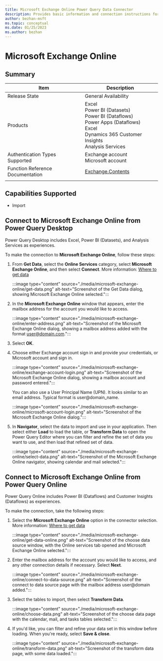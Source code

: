```yaml
---
title: Microsoft Exchange Online Power Query Data Connector
description: Provides basic information and connection instructions for the Microsoft Exchange Online connector
author: bezhan-msft
ms.topic: conceptual
ms.date: 01/25/2023
ms.author: bezhan
---
```


# Microsoft Exchange Online

## Summary

| Item | Description |
| ------- | ---------- |
| Release State | General Availability |
| Products | Excel <br/> Power BI (Datasets)<br/>Power BI (Dataflows)<br/>Power Apps (Dataflows)<br/>Excel<br/>Dynamics 365 Customer Insights<br/> Analysis Services |
| Authentication Types Supported | Exchange account<br/>Microsoft account |
| Function Reference Documentation | [Exchange.Contents](/powerquery-m/exchange-contents) |
| | |

## Capabilities Supported

- Import

## Connect to Microsoft Exchange Online from Power Query Desktop

Power Query Desktop includes Excel, Power BI (Datasets), and Analysis Services as experiences.

To make the connection to **Microsoft Exchange Online**, follow these steps:

1. From **Get Data**, select the **Online Services** category, select **Microsoft Exchange Online**, and then select **Connect**. More information: [Where to get data](../where-to-get-data.md)

   :::image type="content" source="./media/microsoft-exchange-online/get-data.png" alt-text="Screenshot of the Get Data dialog, showing Microsoft Exchange Online selected.":::

1. In the **Microsoft Exchange Online** window that appears, enter the mailbox address for the account you would like to access.

   :::image type="content" source="./media/microsoft-exchange-online/enter-address.png" alt-text="Screenshot of the Microsoft Exchange Online dialog, showing a mailbox address added with the format user@domain.com.":::

1. Select **OK**.

1. Choose either Exchange account sign in and provide your credentials, or Microsoft account and sign in.

   :::image type="content" source="./media/microsoft-exchange-online/exchange-account-login.png" alt-text="Screenshot of the Microsoft Exchange Online dialog, showing a mailbox account and password entered.":::

   You can also use a User Principal Name (UPN). It looks similar to an email address. Typical format is user@domain_name.

   :::image type="content" source="./media/microsoft-exchange-online/microsoft-account-login.png" alt-text="Screenshot of the Microsoft Exchange Online dialog.":::

1. In **Navigator**, select the data to import and use in your application. Then select either **Load** to load the table, or **Transform Data** to open the Power Query Editor where you can filter and refine the set of data you want to use, and then load that refined set of data.

   :::image type="content" source="./media/microsoft-exchange-online/select-data.png" alt-text="Screenshot of the Microsoft Exchange Online navigator, showing calendar and mail selected.":::

## Connect to Microsoft Exchange Online from Power Query Online

Power Query Online includes Power BI (Dataflows) and Customer Insights (Dataflows) as experiences.

To make the connection, take the following steps:

1. Select the **Microsoft Exchange Online** option in the connector selection. More information: [Where to get data](../where-to-get-data.md)

   :::image type="content" source="./media/microsoft-exchange-online/get-data-online.png" alt-text="Screenshot of the choose data source window, with the Online services tab opened and Microsoft Exchange Online selected.":::

1. Enter the mailbox address for the account you would like to access, and any other connection details if necessary. Select **Next**.

   :::image type="content" source="./media/microsoft-exchange-online/connect-to-data-source.png" alt-text="Screenshot of the connect to data source page with the mailbox address user@domain added.":::

1. Select the tables to import, then select **Transform Data**.

   :::image type="content" source="./media/microsoft-exchange-online/choose-data.png" alt-text="Screenshot of the choose data page with the calendar, mail, and tasks tables selected.":::

1. If you'd like, you can filter and refine your data set in this window before loading. When you're ready, select **Save & close**.

   :::image type="content" source="./media/microsoft-exchange-online/transform-data.png" alt-text="Screenshot of the transform data page, with some data loaded.":::